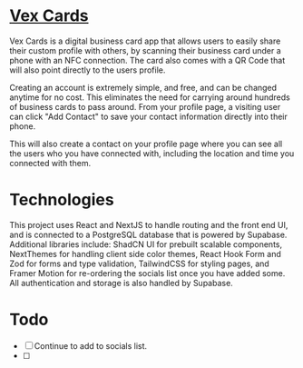 # [Vex Cards](https://vex.cards)

Vex Cards is a digital business card app that allows users to easily share their custom profile with others, by scanning their business card under a phone with an NFC connection. The card also comes with a QR Code that will also point directly to the users profile.

Creating an account is extremely simple, and free, and can be changed anytime for no cost. This eliminates the need for carrying around hundreds of business cards to pass around. From your profile page, a visiting user can click "Add Contact" to save your contact information directly into their phone.

This will also create a contact on your profile page where you can see all the users who you have connected with, including the location and time you connected with them.

# Technologies

This project uses React and NextJS to handle routing and the front end UI, and is connected to a PostgreSQL database that is powered by Supabase. Additional libraries include: ShadCN UI for prebuilt scalable components, NextThemes for handling client side color themes, React Hook Form and Zod for forms and type validation, TailwindCSS for styling pages, and Framer Motion for re-ordering the socials list once you have added some. All authentication and storage is also handled by Supabase.

# Todo

- [ ] Continue to add to socials list.
- [ ]
